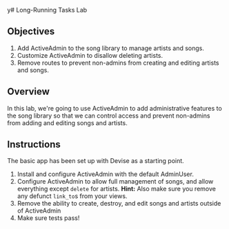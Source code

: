 y# Long-Running Tasks Lab

## Objectives

1. Add ActiveAdmin to the song library to manage artists and songs.
2. Customize ActiveAdmin to disallow deleting artists.
3. Remove routes to prevent non-admins from creating and editing artists
   and songs.

## Overview

In this lab, we're going to use ActiveAdmin to add administrative
features to the song library so that we can control access and prevent
non-admins from adding and editing songs and artists.

## Instructions

The basic app has been set up with Devise as a starting point.

1. Install and configure ActiveAdmin with the default AdminUser.
2. Configure ActiveAdmin to allow full management of songs, and allow
   everything except `delete` for artists. **Hint:** Also make sure you
remove any defunct `link_to`s from your views.
3. Remove the ability to create, destroy, and edit songs and artists outside of
   ActiveAdmin
4. Make sure tests pass!
